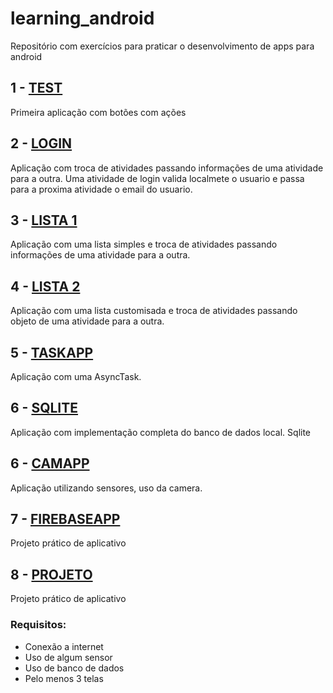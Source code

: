 # learning_android
Repositório com exercícios para praticar o desenvolvimento de apps para android

## 1 - [TEST] 

Primeira aplicação com botões com ações

## 2 - [LOGIN] 

Aplicação com troca de atividades passando informações de uma atividade para a outra. Uma atividade de login valida localmete o usuario e passa para a proxima atividade o email do usuario.

## 3 - [LISTA 1] 

Aplicação com uma lista simples e troca de atividades passando informações de uma atividade para a outra.


## 4 - [LISTA 2] 

Aplicação com uma lista customisada e troca de atividades passando objeto de uma atividade para a outra.

## 5 - [TASKAPP] 

Aplicação com uma AsyncTask.

## 6 - [SQLITE]

Aplicação com implementação completa do banco de dados local. Sqlite

## 6 - [CAMAPP]

Aplicação utilizando sensores, uso da camera.

## 7 - [FIREBASEAPP]

Projeto prático de aplicativo

## 8 - [PROJETO]

Projeto prático de aplicativo

### Requisitos:

* Conexão a internet
* Uso de algum sensor
* Uso de banco de dados
* Pelo menos 3 telas

<!-- Links -->
[TEST]: https://github.com/acsantosabino/learning_android/tree/master/Teste
[LOGIN]: https://github.com/acsantosabino/learning_android/tree/master/login
[LISTA 1]: https://github.com/acsantosabino/learning_android/tree/master/Lista1
[LISTA 2]: https://github.com/acsantosabino/learning_android/tree/master/Lista2
[TASKAPP]: https://github.com/acsantosabino/learning_android/tree/master/TaskApp
[SQLITE]: https://github.com/acsantosabino/learning_android/tree/master/SQLiteApp
[CAMAPP]: https://github.com/acsantosabino/learning_android/tree/master/CamApp
[FIREBASEAPP]: https://github.com/acsantosabino/learning_android/tree/master/FirebaseApp
[PROJETO]: https://github.com/acsantosabino/learning_android/tree/master/Projeto
